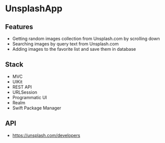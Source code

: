 # UnsplashApp
## Features
- Getting random images collection from Unsplash.com by scrolling down
- Searching images by query text from Unsplash.com
- Adding images to the favorite list and save them in database
## Stack
- MVC
- UIKit
- REST API
- URLSession
- Programmatic UI
- Realm
- Swift Package Manager
## API
- https://unsplash.com/developers

